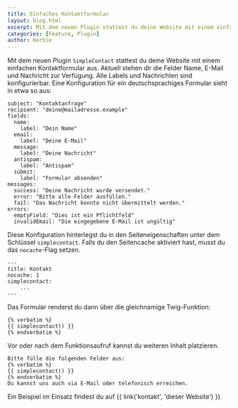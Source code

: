 ```yaml
---
title: Einfaches Kontaktformular
layout: blog.html
excerpt: Mit dem neuen Plugin stattest du deine Website mit einem einfachen Kontaktformular aus. Aktuell stehen dir die Felder Name, E-Mail und Nachricht zur Verfügung. Alle Labels und Nachrichten sind konfigurierbar.
categories: [Feature, Plugin]
author: Herbie
---
```


Mit dem neuen Plugin `SimpleContact` stattest du deine Website mit einem einfachen Kontaktformular aus. Aktuell
stehen dir die Felder Name, E-Mail und Nachricht zur Verfügung. Alle Labels und Nachrichten sind konfigurierbar.
Eine Konfiguration für ein deutschsprachiges Formular sieht in etwa so aus:

    subject: "Kontaktanfrage"
    recipient: "deine@mailadresse.example"
    fields:
      name:
        label: "Dein Name"
      email:
        label: "Deine E-Mail"
      message:
        label: "Deine Nachricht"
      antispam:
        label: "Antispam"
      submit:
        label: "Formular absenden"
    messages:
      success: "Deine Nachricht wurde versendet."
      error: "Bitte alle Felder ausfüllen."
      fail: "Das Nachricht konnte nicht übermittelt werden."
    errors:
      emptyField: "Dies ist ein Pflichtfeld"
      invalidEmail: "Die eingegebene E-Mail ist ungültig"

Diese Konfiguration hinterlegst du in den Seiteneigenschaften unter dem Schlüssel `simplecontact`. Falls du den 
Seitencache aktiviert hast, musst du das `nocache`-Flag setzen.

    ---
    title: Kontakt
    nocache: 1
    simplecontact:
        ...
    ---

Das Formular renderst du dann über die gleichnamige Twig-Funktion:

    {% verbatim %}
    {{ simplecontact() }}
    {% endverbatim %}
    
Vor oder nach dem Funktionsaufruf kannst du weiteren Inhalt platzieren.
    
    Bitte fülle die folgenden Felder aus:
    {% verbatim %}
    {{ simplecontact() }}
    {% endverbatim %}
    Du kannst uns auch via E-Mail oder telefonisch erreichen.
    
Ein Beispiel im Einsatz findest du auf {{ link('kontakt', 'dieser Website') }}.
        
